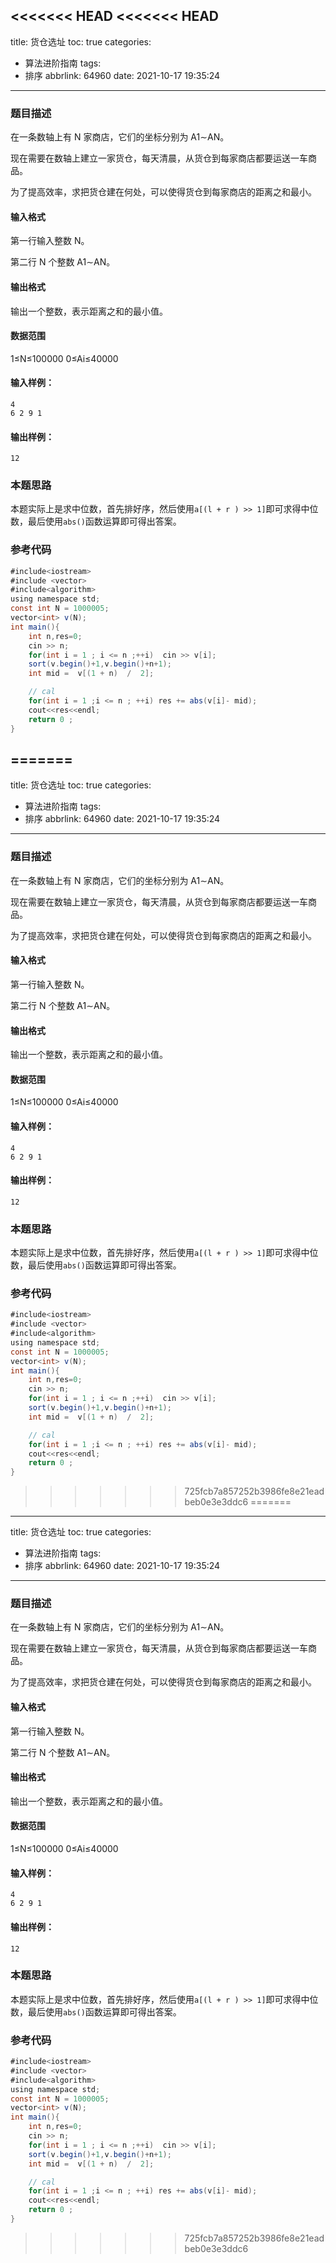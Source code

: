 <<<<<<< HEAD
<<<<<<< HEAD
---
title: 货仓选址
toc: true
categories:
  - 算法进阶指南
tags:
  - 排序
abbrlink: 64960
date: 2021-10-17 19:35:24
---

### 题目描述

在一条数轴上有 N 家商店，它们的坐标分别为 A1∼AN。<!-- more -->

现在需要在数轴上建立一家货仓，每天清晨，从货仓到每家商店都要运送一车商品。

为了提高效率，求把货仓建在何处，可以使得货仓到每家商店的距离之和最小。

#### 输入格式

第一行输入整数 N。

第二行 N 个整数 A1∼AN。

#### 输出格式

输出一个整数，表示距离之和的最小值。

#### 数据范围

1≤N≤100000
0≤Ai≤40000

#### 输入样例：

```
4
6 2 9 1
```

#### 输出样例：

```
12
```

### 本题思路

​	本题实际上是求中位数，首先排好序，然后使用`a[(l + r ) >> 1]`即可求得中位数，最后使用`abs()`函数运算即可得出答案。

### 参考代码

```java
#include<iostream>
#include <vector>
#include<algorithm>
using namespace std;
const int N = 1000005;
vector<int> v(N);
int main(){
    int n,res=0;
    cin >> n;
    for(int i = 1 ; i <= n ;++i)  cin >> v[i];
    sort(v.begin()+1,v.begin()+n+1);
    int mid =  v[(1 + n)  /  2];

    // cal
    for(int i = 1 ;i <= n ; ++i) res += abs(v[i]- mid);
    cout<<res<<endl;
    return 0 ;
}
```

=======
---
title: 货仓选址
toc: true
categories:
  - 算法进阶指南
tags:
  - 排序
abbrlink: 64960
date: 2021-10-17 19:35:24
---

### 题目描述

在一条数轴上有 N 家商店，它们的坐标分别为 A1∼AN。<!-- more -->

现在需要在数轴上建立一家货仓，每天清晨，从货仓到每家商店都要运送一车商品。

为了提高效率，求把货仓建在何处，可以使得货仓到每家商店的距离之和最小。

#### 输入格式

第一行输入整数 N。

第二行 N 个整数 A1∼AN。

#### 输出格式

输出一个整数，表示距离之和的最小值。

#### 数据范围

1≤N≤100000
0≤Ai≤40000

#### 输入样例：

```
4
6 2 9 1
```

#### 输出样例：

```
12
```

### 本题思路

​	本题实际上是求中位数，首先排好序，然后使用`a[(l + r ) >> 1]`即可求得中位数，最后使用`abs()`函数运算即可得出答案。

### 参考代码

```java
#include<iostream>
#include <vector>
#include<algorithm>
using namespace std;
const int N = 1000005;
vector<int> v(N);
int main(){
    int n,res=0;
    cin >> n;
    for(int i = 1 ; i <= n ;++i)  cin >> v[i];
    sort(v.begin()+1,v.begin()+n+1);
    int mid =  v[(1 + n)  /  2];

    // cal
    for(int i = 1 ;i <= n ; ++i) res += abs(v[i]- mid);
    cout<<res<<endl;
    return 0 ;
}
```

>>>>>>> 725fcb7a857252b3986fe8e21eadbeb0e3e3ddc6
=======
---
title: 货仓选址
toc: true
categories:
  - 算法进阶指南
tags:
  - 排序
abbrlink: 64960
date: 2021-10-17 19:35:24
---

### 题目描述

在一条数轴上有 N 家商店，它们的坐标分别为 A1∼AN。<!-- more -->

现在需要在数轴上建立一家货仓，每天清晨，从货仓到每家商店都要运送一车商品。

为了提高效率，求把货仓建在何处，可以使得货仓到每家商店的距离之和最小。

#### 输入格式

第一行输入整数 N。

第二行 N 个整数 A1∼AN。

#### 输出格式

输出一个整数，表示距离之和的最小值。

#### 数据范围

1≤N≤100000
0≤Ai≤40000

#### 输入样例：

```
4
6 2 9 1
```

#### 输出样例：

```
12
```

### 本题思路

​	本题实际上是求中位数，首先排好序，然后使用`a[(l + r ) >> 1]`即可求得中位数，最后使用`abs()`函数运算即可得出答案。

### 参考代码

```java
#include<iostream>
#include <vector>
#include<algorithm>
using namespace std;
const int N = 1000005;
vector<int> v(N);
int main(){
    int n,res=0;
    cin >> n;
    for(int i = 1 ; i <= n ;++i)  cin >> v[i];
    sort(v.begin()+1,v.begin()+n+1);
    int mid =  v[(1 + n)  /  2];

    // cal
    for(int i = 1 ;i <= n ; ++i) res += abs(v[i]- mid);
    cout<<res<<endl;
    return 0 ;
}
```

>>>>>>> 725fcb7a857252b3986fe8e21eadbeb0e3e3ddc6
